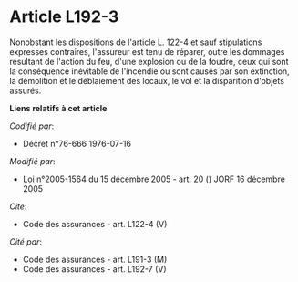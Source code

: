 # Article L192-3

Nonobstant les dispositions de l'article L. 122-4 et sauf stipulations expresses contraires, l'assureur est tenu de réparer,
outre les dommages résultant de l'action du feu, d'une explosion ou de la foudre, ceux qui sont la conséquence inévitable de
l'incendie ou sont causés par son extinction, la démolition et le déblaiement des locaux, le vol et la disparition d'objets
assurés.

**Liens relatifs à cet article**

_Codifié par_:

  - Décret n°76-666 1976-07-16

_Modifié par_:

  - Loi n°2005-1564 du 15 décembre 2005 - art. 20 () JORF 16 décembre 2005

_Cite_:

  - Code des assurances - art. L122-4 (V)

_Cité par_:

  - Code des assurances - art. L191-3 (M)
  - Code des assurances - art. L192-7 (V)
